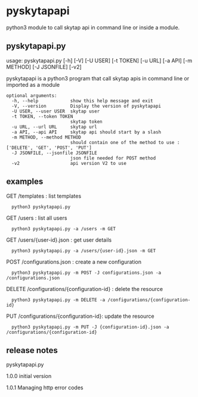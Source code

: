 # pyskytapapi
python3 module to call skytap api in command line or inside a module.  


## pyskytapapi.py


usage: pyskytapapi.py [-h] [-V] [-U USER] [-t TOKEN] [-u URL] [-a API] [-m METHOD] [-J JSONFILE] [-v2]

pyskytapapi is a python3 program that call skytap apis in command line or imported as a module

    optional arguments:
      -h, --help            show this help message and exit
      -V, --version         Display the version of pyskytapapi
      -U USER, --user USER  skytap user
      -t TOKEN, --token TOKEN
                            skytap token
      -u URL, --url URL     skytap url
      -a API, --api API     skytap api should start by a slash
      -m METHOD, --method METHOD
                            should contain one of the method to use : ['DELETE', 'GET', 'POST', 'PUT']
      -J JSONFILE, --jsonfile JSONFILE
                            json file needed for POST method
      -v2                   api version V2 to use



## examples 

  GET /templates : list templates

      python3 pyskytapapi.py 

  GET /users : list all users

      python3 pyskytapapi.py -a /users -m GET


  GET /users/{user-id}.json : get user details

      python3 pyskytapapi.py -a /users/{user-id}.json -m GET

  POST /configurations.json : create a new configuration

      python3 pyskytapapi.py -m POST -J configurations.json -a /configurations.json

  DELETE /configurations/{configuration-id} : delete the resource

      python3 pyskytapapi.py -m DELETE -a /configurations/{configuration-id}

  PUT /configurations/{configuration-id}: update the resource 

      python3 pyskytapapi.py -m PUT -J {configuration-id}.json -a /configurations/{configuration-id} 


## release notes

pyskytapapi.py

1.0.0 initial version

1.0.1 Managing http error codes